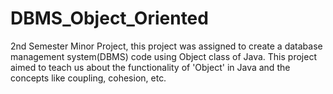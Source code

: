 # DBMS_Object_Oriented
2nd Semester Minor Project, this project was assigned to create a database management system(DBMS) code using Object class of Java. This project aimed to teach us about the functionality of 'Object' in Java and the concepts like coupling, cohesion, etc.

